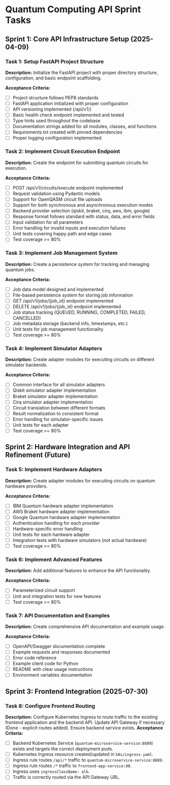 # Quantum Computing API Sprint Tasks

## Sprint 1: Core API Infrastructure Setup (2025-04-09)

### Task 1: Setup FastAPI Project Structure
**Description:** Initialize the FastAPI project with proper directory structure, configuration, and basic endpoint scaffolding.

**Acceptance Criteria:**
- [ ] Project structure follows PEP8 standards
- [ ] FastAPI application initialized with proper configuration
- [ ] API versioning implemented (/api/v1/)
- [ ] Basic health check endpoint implemented and tested
- [ ] Type hints used throughout the codebase
- [ ] Documentation strings added for all modules, classes, and functions
- [ ] Requirements.txt created with pinned dependencies
- [ ] Proper logging configuration implemented

### Task 2: Implement Circuit Execution Endpoint
**Description:** Create the endpoint for submitting quantum circuits for execution.

**Acceptance Criteria:**
- [ ] POST /api/v1/circuits/execute endpoint implemented
- [ ] Request validation using Pydantic models
- [ ] Support for OpenQASM circuit file uploads
- [ ] Support for both synchronous and asynchronous execution modes
- [ ] Backend provider selection (qiskit, braket, cirq, aws, ibm, google)
- [ ] Response format follows standard with status, data, and error fields
- [ ] Input validation for all parameters
- [ ] Error handling for invalid inputs and execution failures
- [ ] Unit tests covering happy path and edge cases
- [ ] Test coverage >= 80%

### Task 3: Implement Job Management System
**Description:** Create a persistence system for tracking and managing quantum jobs.

**Acceptance Criteria:**
- [ ] Job data model designed and implemented
- [ ] File-based persistence system for storing job information
- [ ] GET /api/v1/jobs/{job_id} endpoint implemented
- [ ] DELETE /api/v1/jobs/{job_id} endpoint implemented
- [ ] Job status tracking (QUEUED, RUNNING, COMPLETED, FAILED, CANCELLED)
- [ ] Job metadata storage (backend info, timestamps, etc.)
- [ ] Unit tests for job management functionality
- [ ] Test coverage >= 80%

### Task 4: Implement Simulator Adapters
**Description:** Create adapter modules for executing circuits on different simulator backends.

**Acceptance Criteria:**
- [ ] Common interface for all simulator adapters
- [ ] Qiskit simulator adapter implementation
- [ ] Braket simulator adapter implementation
- [ ] Cirq simulator adapter implementation
- [ ] Circuit translation between different formats
- [ ] Result normalization to consistent format
- [ ] Error handling for simulator-specific issues
- [ ] Unit tests for each adapter
- [ ] Test coverage >= 80%

## Sprint 2: Hardware Integration and API Refinement (Future)

### Task 5: Implement Hardware Adapters
**Description:** Create adapter modules for executing circuits on quantum hardware providers.

**Acceptance Criteria:**
- [ ] IBM Quantum hardware adapter implementation
- [ ] AWS Braket hardware adapter implementation
- [ ] Google Quantum hardware adapter implementation
- [ ] Authentication handling for each provider
- [ ] Hardware-specific error handling
- [ ] Unit tests for each hardware adapter
- [ ] Integration tests with hardware simulators (not actual hardware)
- [ ] Test coverage >= 80%

### Task 6: Implement Advanced Features
**Description:** Add additional features to enhance the API functionality.

**Acceptance Criteria:**
- [ ] Parameterized circuit support
- [ ] Unit and integration tests for new features
- [ ] Test coverage >= 80%

### Task 7: API Documentation and Examples
**Description:** Create comprehensive API documentation and example usage.

**Acceptance Criteria:**
- [ ] OpenAPI/Swagger documentation complete
- [ ] Example requests and responses documented
- [ ] Error code reference
- [ ] Example client code for Python
- [ ] README with clear usage instructions
- [ ] Environment variables documentation

## Sprint 3: Frontend Integration (2025-07-30)

### Task 8: Configure Frontend Routing
**Description:** Configure Kubernetes Ingress to route traffic to the existing frontend application and the backend API. Update API Gateway if necessary (Done - explicit routes added). Ensure backend service exists.
**Acceptance Criteria:**
- [ ] Backend Kubernetes Service (`quantum-microservice-service:8889`) exists and targets the correct deployment pods.
- [ ] Kubernetes Ingress resource created/updated in `k8s/ingress.yaml`.
- [ ] Ingress rule routes `/api/*` traffic to `quantum-microservice-service:8889`.
- [ ] Ingress rule routes `/*` traffic to `frontend-app-service:80`.
- [ ] Ingress uses `ingressClassName: alb`.
- [ ] Traffic is correctly routed via the API Gateway URL.
